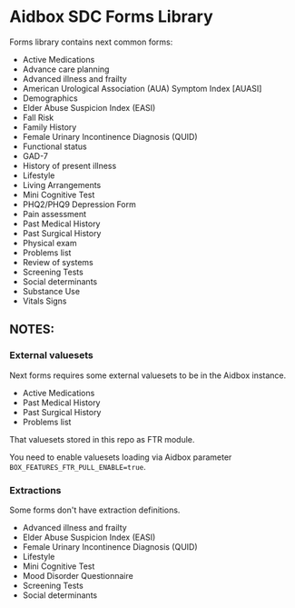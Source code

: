 # Aidbox SDC Forms Library

Forms library contains next common forms:

- Active Medications
- Advance care planning
- Advanced illness and frailty
- American Urological Association (AUA) Symptom Index [AUASI]
- Demographics
- Elder Abuse Suspicion Index (EASI)
- Fall Risk
- Family History
- Female Urinary Incontinence Diagnosis (QUID)
- Functional status
- GAD-7
- History of present illness
- Lifestyle
- Living Arrangements
- Mini Cognitive Test
- PHQ2/PHQ9 Depression Form
- Pain assessment
- Past Medical History
- Past Surgical History
- Physical exam
- Problems list
- Review of systems
- Screening Tests
- Social determinants
- Substance Use
- Vitals Signs



## NOTES:

### External valuesets

Next forms requires some external valuesets to be in the Aidbox instance.

- Active Medications
- Past Medical History
- Past Surgical History
- Problems list

That valuesets stored in this repo as FTR module.

You need to enable valuesets loading via Aidbox parameter `BOX_FEATURES_FTR_PULL_ENABLE=true`.


### Extractions

Some forms don't have extraction definitions.

- Advanced illness and frailty
- Elder Abuse Suspicion Index (EASI)
- Female Urinary Incontinence Diagnosis (QUID)
- Lifestyle
- Mini Cognitive Test
- Mood Disorder Questionnaire
- Screening Tests
- Social determinants

